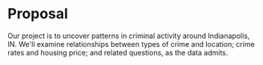 # Proposal
Our project is to uncover patterns in criminal activity around Indianapolis, IN. We'll examine relationships between types of crime and location; crime rates and housing price; and related questions, as the data admits.
